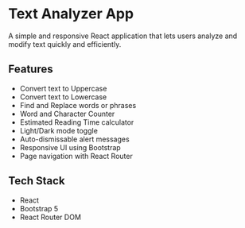 # Text Analyzer App

A simple and responsive React application that lets users analyze and modify text quickly and efficiently.

## Features

- Convert text to Uppercase  
- Convert text to Lowercase  
- Find and Replace words or phrases  
- Word and Character Counter  
- Estimated Reading Time calculator  
- Light/Dark mode toggle  
- Auto-dismissable alert messages  
- Responsive UI using Bootstrap  
- Page navigation with React Router  

## Tech Stack

- React  
- Bootstrap 5  
- React Router DOM
